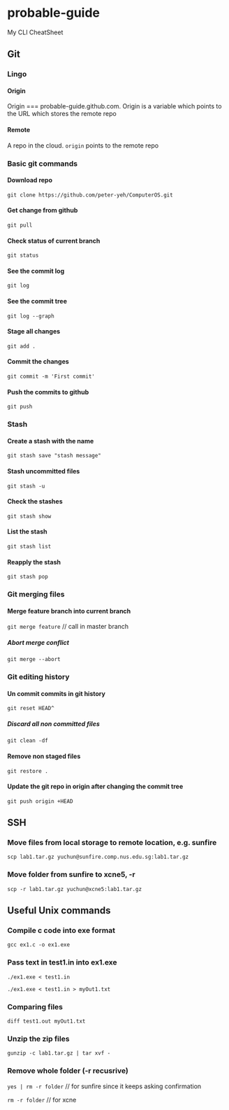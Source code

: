 # probable-guide
My CLI CheatSheet

## Git

### Lingo
#### Origin
Origin === probable-guide.github.com. Origin is a variable which points to the URL which stores the remote repo

#### Remote
A repo in the cloud. `origin` points to the remote repo

### Basic git commands
#### Download repo
`git clone https://github.com/peter-yeh/ComputerOS.git`

#### Get change from github
`git pull`

#### Check status of current branch
`git status`

#### See the commit log
`git log`

#### See the commit tree
`git log --graph`

#### Stage all changes
`git add .`

#### Commit the changes
`git commit -m 'First commit'` 

#### Push the commits to github
`git push`


### Stash
#### Create a stash with the name
`git stash save "stash message"`

#### Stash uncommitted files
`git stash -u`

#### Check the stashes
`git stash show`

#### List the stash
`git stash list`

#### Reapply the stash
`git stash pop`

### Git merging files
#### Merge feature branch into current branch
`git merge feature` // call in master branch

##### Abort merge conflict
`git merge --abort`

### Git editing history
#### Un commit commits in git history
`git reset HEAD^`

##### Discard all non committed files
`git clean -df`

#### Remove non staged files
`git restore .`

#### Update the git repo in origin after changing the commit tree
`git push origin +HEAD`

## SSH
### Move **files** from local storage to remote location, e.g. sunfire
`scp lab1.tar.gz yuchun@sunfire.comp.nus.edu.sg:lab1.tar.gz`

### Move **folder** from sunfire to xcne5, -r
`scp -r lab1.tar.gz yuchun@xcne5:lab1.tar.gz`


## Useful Unix commands
### Compile c code into exe format
`gcc ex1.c -o ex1.exe`

### Pass text in test1.in into ex1.exe
`./ex1.exe < test1.in`

`./ex1.exe < test1.in > myOut1.txt`

### Comparing files
`diff test1.out myOut1.txt`

### Unzip the zip files
`gunzip -c lab1.tar.gz | tar xvf -`

### Remove whole folder (-r recusrive)
`yes | rm -r folder` // for sunfire since it keeps asking confirmation

`rm -r folder` // for xcne

